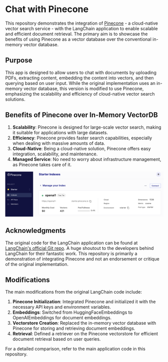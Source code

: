 # Chat with Pinecone

This repository demonstrates the integration of [Pinecone](https://www.pinecone.io/) - a cloud-native vector search service - with the LangChain application to enable scalable and efficient document retrieval. The primary aim is to showcase the benefits of using Pinecone as a vector database over the conventional in-memory vector database.

## Purpose

This app is designed to allow users to chat with documents by uploading PDFs, extracting content, embedding the content into vectors, and then querying based on user input. While the original implementation uses an in-memory vector database, this version is modified to use Pinecone, emphasizing the scalability and efficiency of cloud-native vector search solutions.

## Benefits of Pinecone over In-Memory VectorDB

1. **Scalability**: Pinecone is designed for large-scale vector search, making it suitable for applications with large datasets.
2. **Efficiency**: Pinecone provides faster search capabilities, especially when dealing with massive amounts of data.
3. **Cloud-Native**: Being a cloud-native solution, Pinecone offers easy integration, scalability, and maintenance.
4. **Managed Service**: No need to worry about infrastructure management, as Pinecone takes care of it.

![Pinecone Screenshot](pinecone.png)

## Acknowledgments

The original code for the LangChain application can be found at [LangChain's official Git repo](https://github.com/langchain-ai/streamlit-agent/blob/main/streamlit_agent/chat_with_documents.py). A huge shoutout to the developers behind LangChain for their fantastic work. This repository is primarily a demonstration of integrating Pinecone and not an endorsement or critique of the original implementation.

## Modifications

The main modifications from the original LangChain code include:

1. **Pinecone Initialization**: Integrated Pinecone and initialized it with the necessary API keys and environment variables.
2. **Embeddings**: Switched from HuggingFaceEmbeddings to OpenAIEmbeddings for document embeddings.
3. **Vectorstore Creation**: Replaced the in-memory vector database with Pinecone for storing and retrieving document embeddings.
4. **Retrieval**: Defined a retriever on the Pinecone vectorstore for efficient document retrieval based on user queries.

For a detailed comparison, refer to the main application code in this repository.



